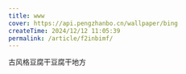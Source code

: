 ```yaml
---
title: www
cover: https://api.pengzhanbo.cn/wallpaper/bing
createTime: 2024/12/12 11:05:39
permalink: /article/f2inbimf/
---
```



古风格豆腐干豆腐干地方